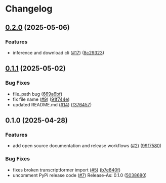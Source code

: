 # Changelog

## [0.2.0](https://github.com/czi-ai/transcriptformer/compare/v0.1.1...v0.2.0) (2025-05-06)


### Features

* inference and download cli ([#17](https://github.com/czi-ai/transcriptformer/issues/17)) ([8c29323](https://github.com/czi-ai/transcriptformer/commit/8c2932313dcdd47d6bc1480590640ce9d97d2b5d))

## [0.1.1](https://github.com/czi-ai/transcriptformer/compare/v0.1.0...v0.1.1) (2025-05-02)


### Bug Fixes

* file_path bug ([669a6bf](https://github.com/czi-ai/transcriptformer/commit/669a6bf1a92d6010d1ca0cfae80e89ec9cc9dbff))
* fix file name ([#9](https://github.com/czi-ai/transcriptformer/issues/9)) ([91f744e](https://github.com/czi-ai/transcriptformer/commit/91f744e764d20feb5c5011a43f13f7f342ef7ec7))
* updated README.md ([#14](https://github.com/czi-ai/transcriptformer/issues/14)) ([f376457](https://github.com/czi-ai/transcriptformer/commit/f376457ab012ac033b39ad59118176286611728f))

## 0.1.0 (2025-04-28)


### Features

* add open source documentation and release workflows ([#2](https://github.com/czi-ai/transcriptformer/issues/2)) ([99f7580](https://github.com/czi-ai/transcriptformer/commit/99f7580e132cbc595ecf89661d7f6c4f4c0c4f83))


### Bug Fixes

* fixes broken transcriptformer import ([#5](https://github.com/czi-ai/transcriptformer/issues/5)) ([b7e840f](https://github.com/czi-ai/transcriptformer/commit/b7e840f6d3413bc0325e5691e116f5fce0d9806a))
* uncomment PyPi release code ([#7](https://github.com/czi-ai/transcriptformer/issues/7)) Release-As: 0.1.0 ([5038680](https://github.com/czi-ai/transcriptformer/commit/503868017b0f05921d22f0cb65de84694c5e9468))
